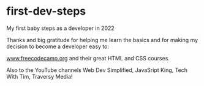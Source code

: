 # first-dev-steps
My first baby steps as a developer in 2022

Thanks and big gratitude for helping me learn the basics and
for making my decision to become a developer easy to: 

www.freecodecamp.org and their great HTML and CSS courses.

Also to the YouTube channels 
Web Dev Simplified, 
JavaSript King, 
Tech With Tim, 
Traversy Media!   

